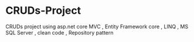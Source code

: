 # CRUDs-Project
CRUDs project using asp.net core MVC , Entity  Framework core , LINQ , MS SQL Server , clean code , Repository pattern 
